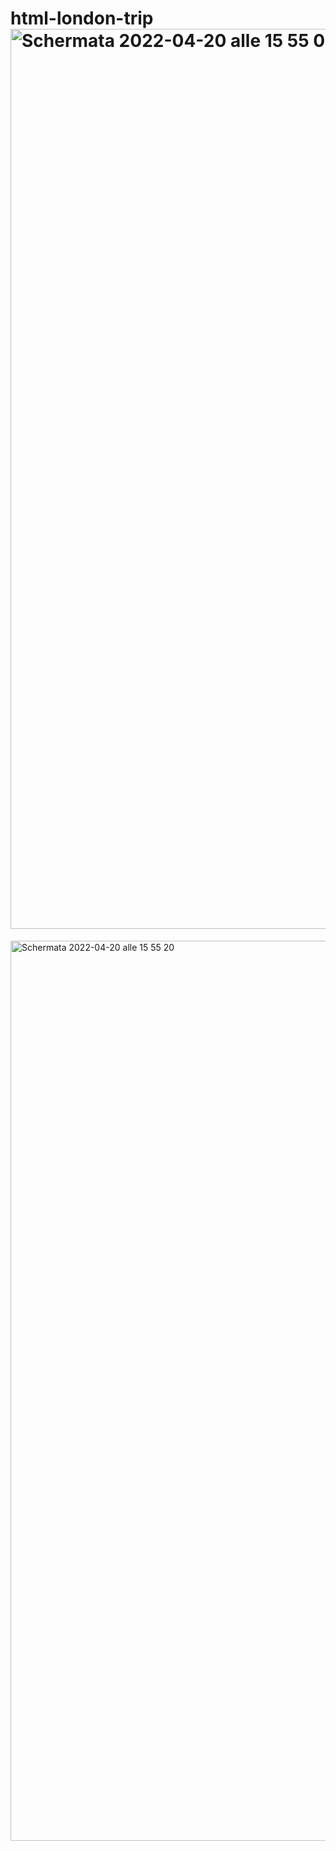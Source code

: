 # html-london-trip<img width="1440" alt="Schermata 2022-04-20 alle 15 55 03" src="https://user-images.githubusercontent.com/93378720/164246940-d5516033-5dbb-4d3f-b3b3-b8b7d42b7dcf.png">
<img width="1440" alt="Schermata 2022-04-20 alle 15 55 20" src="https://user-images.githubusercontent.com/93378720/164246951-7545c438-334e-4469-a413-614134432d99.png">

